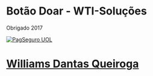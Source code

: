 
<h1>Botão Doar - WTI-Soluções</h1 
<p> Obrigado 2017 </p>
<a href="https://pag.ae/bdmHtqs
"><img src="https://stc.pagseguro.uol.com.br/pagseguro/i/logos/logo_pagseguro244x50.png" about="blank" alt="PagSeguro UOL">
<h1> Williams Dantas Queiroga</h1>
